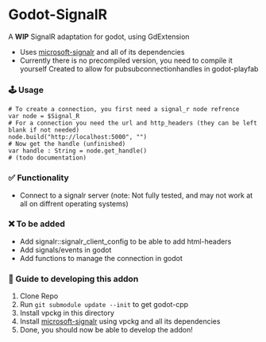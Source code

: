 # Godot-SignalR
A **WIP** SignalR adaptation for godot, using GdExtension
- Uses [microsoft-signalr](https://github.com/aspnet/SignalR-Client-Cpp/tree/main?tab=readme-ov-file#command-line-build) and all of its dependencies
- Currently there is no precompiled version, you need to compile it yourself
Created to allow for pubsubconnectionhandles in godot-playfab

### 🕹️ Usage
```GDScript
# To create a connection, you first need a signal_r node refrence
var node = $Signal_R
# For a connection you need the url and http_headers (they can be left blank if not needed)
node.build("http://localhost:5000", "")
# Now get the handle (unfinished)
var handle : String = node.get_handle()
# (todo documentation)
```

### ✅ Functionality
- Connect to a signalr server (note: Not fully tested, and may not work at all on diffrent operating systems)
### ❌ To be added
- Add signalr::signalr_client_config to be able to add html-headers
- Add signals/events in godot
- Add functions to manage the connection in godot

### 📌 Guide to developing this addon
1. Clone Repo
2. Run ```git submodule update --init``` to get godot-cpp
3. Install vpckg in this directory
4. Install [microsoft-signalr](https://github.com/aspnet/SignalR-Client-Cpp/tree/main?tab=readme-ov-file#command-line-build) using vpckg and all its dependencies
5. Done, you should now be able to develop the addon!
